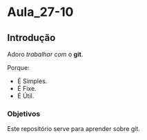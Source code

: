 # Aula_27-10

## Introdução

Adoro *trabalhar* _com_ o **git**.

Porque:
 - É Simples.
 - É Fixe.
 - É Útil.

### Objetivos
Este repositório serve para aprender sobre git.
